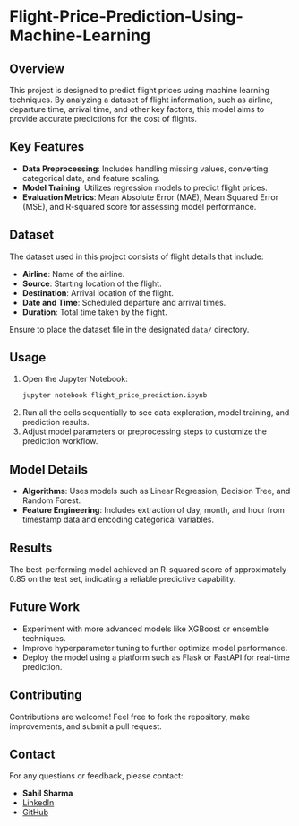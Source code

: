 # Flight-Price-Prediction-Using-Machine-Learning
## Overview
This project is designed to predict flight prices using machine learning techniques. By analyzing a dataset of flight information, such as airline, departure time, arrival time, and other key factors, this model aims to provide accurate predictions for the cost of flights.

## Key Features
- **Data Preprocessing**: Includes handling missing values, converting categorical data, and feature scaling.
- **Model Training**: Utilizes regression models to predict flight prices.
- **Evaluation Metrics**: Mean Absolute Error (MAE), Mean Squared Error (MSE), and R-squared score for assessing model performance.
## Dataset
The dataset used in this project consists of flight details that include:
- **Airline**: Name of the airline.
- **Source**: Starting location of the flight.
- **Destination**: Arrival location of the flight.
- **Date and Time**: Scheduled departure and arrival times.
- **Duration**: Total time taken by the flight.

Ensure to place the dataset file in the designated `data/` directory.

## Usage
1. Open the Jupyter Notebook:
   ```bash
   jupyter notebook flight_price_prediction.ipynb
   ```
2. Run all the cells sequentially to see data exploration, model training, and prediction results.
3. Adjust model parameters or preprocessing steps to customize the prediction workflow.

## Model Details
- **Algorithms**: Uses models such as Linear Regression, Decision Tree, and Random Forest.
- **Feature Engineering**: Includes extraction of day, month, and hour from timestamp data and encoding categorical variables.

## Results
The best-performing model achieved an R-squared score of approximately 0.85 on the test set, indicating a reliable predictive capability.

## Future Work
- Experiment with more advanced models like XGBoost or ensemble techniques.
- Improve hyperparameter tuning to further optimize model performance.
- Deploy the model using a platform such as Flask or FastAPI for real-time prediction.

## Contributing
Contributions are welcome! Feel free to fork the repository, make improvements, and submit a pull request.

## Contact
For any questions or feedback, please contact:
- **Sahil Sharma**  
- [LinkedIn](https://linkedin.com/in/sahil-sharma489)  
- [GitHub](https://github.com/Sahil489s)
